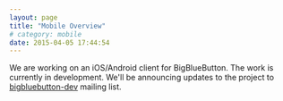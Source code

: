 ```yaml
---
layout: page
title: "Mobile Overview"
# category: mobile
date: 2015-04-05 17:44:54
---
```


We are working on an iOS/Android client for BigBlueButton.  The work is currently in development.  We'll be announcing updates to the project to [bigbluebutton-dev](https://groups.google.com/forum/#!forum/bigbluebutton-dev) mailing list.
